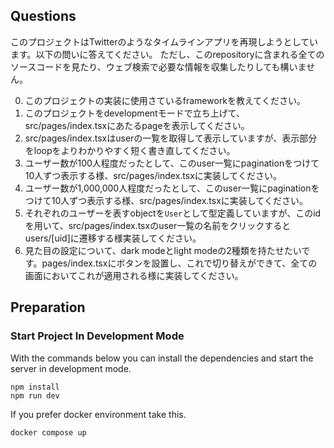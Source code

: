 ## Questions

このプロジェクトはTwitterのようなタイムラインアプリを再現しようとしています。以下の問いに答えてください。
ただし、このrepositoryに含まれる全てのソースコードを見たり、ウェブ検索で必要な情報を収集したりしても構いません。

0. このプロジェクトの実装に使用さているframeworkを教えてください。
1. このプロジェクトをdevelopmentモードで立ち上げて、src/pages/index.tsxにあたるpageを表示してください。
2. src/pages/index.tsxはuserの一覧を取得して表示していますが、表示部分をloopをよりわかりやすく短く書き直してください。
3. ユーザー数が100人程度だったとして、このuser一覧にpaginationをつけて10人ずつ表示する様、src/pages/index.tsxに実装してください。
4. ユーザー数が1,000,000人程度だったとして、このuser一覧にpaginationをつけて10人ずつ表示する様、src/pages/index.tsxに実装してください。
5. それぞれのユーザーを表すobjectを`User`として型定義していますが、このidを用いて、src/pages/index.tsxのuser一覧の名前をクリックするとusers/[uid]に遷移する様実装してください。
6. 見た目の設定について、dark modeとlight modeの2種類を持たせたいです。pages/index.tsxにボタンを設置し、これで切り替えができて、全ての画面においてこれが適用される様に実装してください。


## Preparation

### Start Project In Development Mode

With the commands below you can install the dependencies and start the server in development mode.

```shell
npm install
npm run dev
```

If you prefer docker environment take this.

```shell
docker compose up
```
